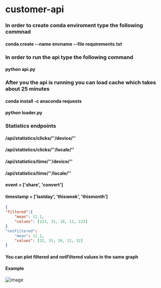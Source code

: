 # customer-api

### In order to create conda enviroment type the following commnad

#### conda create --name envname --file requirements.txt

### In order to run the api type the following command

#### python api.py

### After you the api is running you can load cache which takes about 25 minutes
#### conda install -c anaconda requests 
#### python loader.py

### Statistics endpoints
#### /api/statistics/clicks/'<event>'/device/'<timestamp>'
#### /api/statistics/clicks/'<event>'/locale/'<timestamp>'
#### /api/statistics/time/'<event>'/device/'<timestamp>'
#### /api/statistics/time/'<event>'/locale/'<timestamp>'
#### event = ['share', 'convert']
#### timestamp = ['lastday', 'thisweek', 'thismonth']

```json
{
"filtered":{
    "mean": 12.1,
    "values": [123, 31, 10, 12, 123]
}
"notFiltered":
    "mean": 11.1,
    "values": [32, 31, 10, 12, 32]
}
```
#### You can plot filtered and notFiltered values in the same graph
#### Example
![image](https://user-images.githubusercontent.com/64483300/204863439-833b2ef0-cabc-48e3-ab3c-dd4c0aa1f25b.png)
